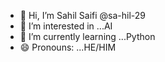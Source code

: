 - 👋 Hi, I’m Sahil Saifi @sa-hil-29
- 👀 I’m interested in ...AI
- 🌱 I’m currently learning ...Python
- 😄 Pronouns: ...HE/HIM

<!---
sa-hil-29/sa-hil-29 is a ✨ special ✨ repository because its `README.md` (this file) appears on your GitHub profile.
You can click the Preview link to take a look at your changes.
--->
